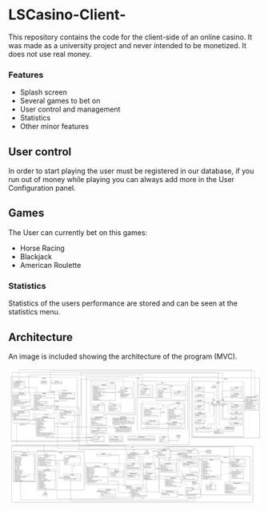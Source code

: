 # LSCasino-Client-
This repository contains the code for the client-side of an online casino. It was made as a university project and never intended to be monetized. It does not use real money.

### Features
- Splash screen
- Several games to bet on
- User control and management
- Statistics
- Other minor features

## User control
In order to start playing the user must be registered in our database, if you run out of money while playing you can always add more in the User Configuration panel.

## Games
The User can currently bet on this games: 
- Horse Racing
- Blackjack
- American Roulette 

### Statistics
Statistics of the users performance are stored and can be seen at the statistics menu.

## Architecture
An image is included showing the architecture of the program (MVC).

![LSCasino (Client) MVC](/images/casinoClient.png)